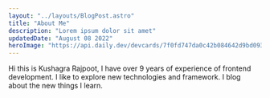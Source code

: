 ```yaml
---
layout: "../layouts/BlogPost.astro"
title: "About Me"
description: "Lorem ipsum dolor sit amet"
updatedDate: "August 08 2022"
heroImage: "https://api.daily.dev/devcards/7f0fd747da0c42b084642d9bd093891a.png?r=slj"
---
```


Hi this is Kushagra Rajpoot, I have over 9 years of experience of frontend development. I like to explore new technologies and framework.
I blog about the new things I learn.

